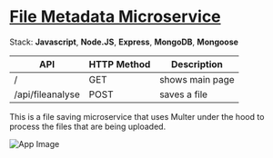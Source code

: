 # [File Metadata Microservice](https://www.freecodecamp.org/learn/apis-and-microservices/apis-and-microservices-projects/file-metadata-microservice)

Stack: **Javascript**, **Node.JS**, **Express**, **MongoDB**, **Mongoose**

| API              | HTTP Method | Description     |
| ---------------- | ----------- | --------------- |
| /                | GET         | shows main page |
| /api/fileanalyse | POST        | saves a file    |

This is a file saving microservice that uses Multer under the hood to process the files that are being uploaded.

![App Image](https://i.imgur.com/2mOTZBx.png)
